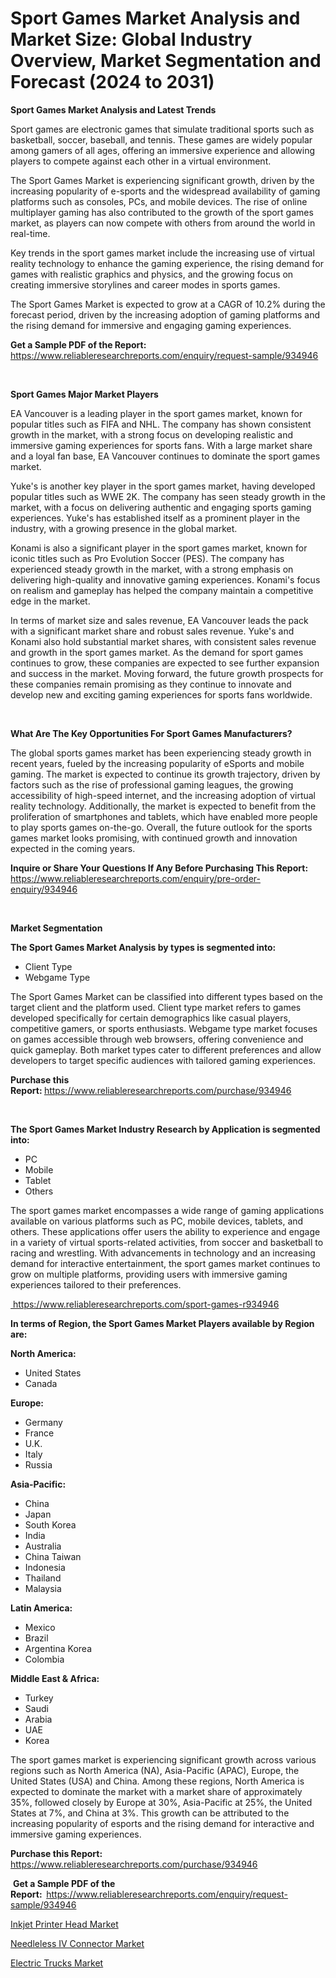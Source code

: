 <p><h1>Sport Games Market Analysis and Market Size: Global Industry Overview, Market Segmentation and Forecast (2024 to 2031)</h1></p><p><strong>Sport Games Market Analysis and Latest Trends</strong></p>
<p><p>Sport games are electronic games that simulate traditional sports such as basketball, soccer, baseball, and tennis. These games are widely popular among gamers of all ages, offering an immersive experience and allowing players to compete against each other in a virtual environment.</p><p>The Sport Games Market is experiencing significant growth, driven by the increasing popularity of e-sports and the widespread availability of gaming platforms such as consoles, PCs, and mobile devices. The rise of online multiplayer gaming has also contributed to the growth of the sport games market, as players can now compete with others from around the world in real-time.</p><p>Key trends in the sport games market include the increasing use of virtual reality technology to enhance the gaming experience, the rising demand for games with realistic graphics and physics, and the growing focus on creating immersive storylines and career modes in sports games.</p><p>The Sport Games Market is expected to grow at a CAGR of 10.2% during the forecast period, driven by the increasing adoption of gaming platforms and the rising demand for immersive and engaging gaming experiences.</p></p>
<p><strong>Get a Sample PDF of the Report:&nbsp;</strong> <a href="https://www.reliableresearchreports.com/enquiry/request-sample/934946">https://www.reliableresearchreports.com/enquiry/request-sample/934946</a></p>
<p>&nbsp;</p>
<p><strong>Sport Games Major Market Players</strong></p>
<p><p>EA Vancouver is a leading player in the sport games market, known for popular titles such as FIFA and NHL. The company has shown consistent growth in the market, with a strong focus on developing realistic and immersive gaming experiences for sports fans. With a large market share and a loyal fan base, EA Vancouver continues to dominate the sport games market.</p><p>Yuke's is another key player in the sport games market, having developed popular titles such as WWE 2K. The company has seen steady growth in the market, with a focus on delivering authentic and engaging sports gaming experiences. Yuke's has established itself as a prominent player in the industry, with a growing presence in the global market.</p><p>Konami is also a significant player in the sport games market, known for iconic titles such as Pro Evolution Soccer (PES). The company has experienced steady growth in the market, with a strong emphasis on delivering high-quality and innovative gaming experiences. Konami's focus on realism and gameplay has helped the company maintain a competitive edge in the market.</p><p>In terms of market size and sales revenue, EA Vancouver leads the pack with a significant market share and robust sales revenue. Yuke's and Konami also hold substantial market shares, with consistent sales revenue and growth in the sport games market. As the demand for sport games continues to grow, these companies are expected to see further expansion and success in the market. Moving forward, the future growth prospects for these companies remain promising as they continue to innovate and develop new and exciting gaming experiences for sports fans worldwide.</p></p>
<p>&nbsp;</p>
<p><strong>What Are The Key Opportunities For Sport Games Manufacturers?</strong></p>
<p><p>The global sports games market has been experiencing steady growth in recent years, fueled by the increasing popularity of eSports and mobile gaming. The market is expected to continue its growth trajectory, driven by factors such as the rise of professional gaming leagues, the growing accessibility of high-speed internet, and the increasing adoption of virtual reality technology. Additionally, the market is expected to benefit from the proliferation of smartphones and tablets, which have enabled more people to play sports games on-the-go. Overall, the future outlook for the sports games market looks promising, with continued growth and innovation expected in the coming years.</p></p>
<p><strong>Inquire or Share Your Questions If Any Before Purchasing This Report:</strong> <a href="https://www.reliableresearchreports.com/enquiry/pre-order-enquiry/934946">https://www.reliableresearchreports.com/enquiry/pre-order-enquiry/934946</a></p>
<p>&nbsp;</p>
<p><strong>Market Segmentation</strong></p>
<p><strong>The Sport Games Market Analysis by types is segmented into:</strong></p>
<p><ul><li>Client Type</li><li>Webgame Type</li></ul></p>
<p><p>The Sport Games Market can be classified into different types based on the target client and the platform used. Client type market refers to games developed specifically for certain demographics like casual players, competitive gamers, or sports enthusiasts. Webgame type market focuses on games accessible through web browsers, offering convenience and quick gameplay. Both market types cater to different preferences and allow developers to target specific audiences with tailored gaming experiences.</p></p>
<p><strong>Purchase this Report:&nbsp;</strong><a href="https://www.reliableresearchreports.com/purchase/934946">https://www.reliableresearchreports.com/purchase/934946</a></p>
<p>&nbsp;</p>
<p><strong>The Sport Games Market Industry Research by Application is segmented into:</strong></p>
<p><ul><li>PC</li><li>Mobile</li><li>Tablet</li><li>Others</li></ul></p>
<p><p>The sport games market encompasses a wide range of gaming applications available on various platforms such as PC, mobile devices, tablets, and others. These applications offer users the ability to experience and engage in a variety of virtual sports-related activities, from soccer and basketball to racing and wrestling. With advancements in technology and an increasing demand for interactive entertainment, the sport games market continues to grow on multiple platforms, providing users with immersive gaming experiences tailored to their preferences.</p></p>
<p><a href="https://www.reliableresearchreports.com/sport-games-r934946">&nbsp;https://www.reliableresearchreports.com/sport-games-r934946</a></p>
<p><strong>In terms of Region, the Sport Games Market Players available by Region are:</strong></p>
<p>
    <p> <strong> North America: </strong>
        <ul>
            <li>United States</li>
            <li>Canada</li>
        </ul>
        </p> 
    <p> <strong> Europe: </strong>
        <ul>
            <li>Germany</li>
            <li>France</li>
            <li>U.K.</li>
            <li>Italy</li>
            <li>Russia</li>
        </ul>
        </p> 
    <p> <strong> Asia-Pacific: </strong>
        <ul>
            <li>China</li>
            <li>Japan</li>
            <li>South Korea</li>
            <li>India</li>
            <li>Australia</li>
            <li>China Taiwan</li>
            <li>Indonesia</li>
            <li>Thailand</li>
            <li>Malaysia</li>
        </ul>
        </p> 
    <p> <strong> Latin America: </strong>
        <ul>
            <li>Mexico</li>
            <li>Brazil</li>
            <li>Argentina Korea</li>
            <li>Colombia</li>
        </ul>
        </p> 
    <p> <strong> Middle East & Africa: </strong>
        <ul>
            <li>Turkey</li>
            <li>Saudi</li>
            <li>Arabia</li>
            <li>UAE</li>
            <li>Korea</li>
        </ul>
    </p>
    </p>
<p><p>The sport games market is experiencing significant growth across various regions such as North America (NA), Asia-Pacific (APAC), Europe, the United States (USA) and China. Among these regions, North America is expected to dominate the market with a market share of approximately 35%, followed closely by Europe at 30%, Asia-Pacific at 25%, the United States at 7%, and China at 3%. This growth can be attributed to the increasing popularity of esports and the rising demand for interactive and immersive gaming experiences.</p></p>
<p><strong>Purchase this Report: </strong><a href="https://www.reliableresearchreports.com/purchase/934946">https://www.reliableresearchreports.com/purchase/934946</a></p>
<p>&nbsp;<strong>Get a Sample PDF of the Report:&nbsp;&nbsp;</strong><a href="https://www.reliableresearchreports.com/enquiry/request-sample/934946">https://www.reliableresearchreports.com/enquiry/request-sample/934946</a></p>
<p><strong></strong></p>
<p><p><a href="https://www.linkedin.com/pulse/inkjet-printer-head-market-size-outlook-forecast-2024-2031-tsm4f">Inkjet Printer Head Market</a></p><p><a href="https://www.linkedin.com/pulse/needleless-iv-connector-market-research-report-its-history-forecast-xn0hc">Needleless IV Connector Market</a></p><p><a href="https://www.linkedin.com/pulse/electric-trucks-market-furnishes-information-share-trends-growth-r1cpc">Electric Trucks Market</a></p></p>